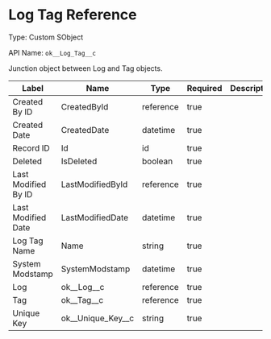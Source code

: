 # Log Tag Reference

Type: Custom SObject

API Name: `ok__Log_Tag__c`

Junction object between Log and Tag objects.

| Label               | Name                  | Type      | Required | Description |
| ------------------- | --------------------- | --------- | -------- | ----------- |
| Created By ID       | CreatedById           | reference | true     |             |
| Created Date        | CreatedDate           | datetime  | true     |             |
| Record ID           | Id                    | id        | true     |             |
| Deleted             | IsDeleted             | boolean   | true     |             |
| Last Modified By ID | LastModifiedById      | reference | true     |             |
| Last Modified Date  | LastModifiedDate      | datetime  | true     |             |
| Log Tag Name        | Name                  | string    | true     |             |
| System Modstamp     | SystemModstamp        | datetime  | true     |             |
| Log                 | ok\_\_Log\_\_c        | reference | true     |             |
| Tag                 | ok\_\_Tag\_\_c        | reference | true     |             |
| Unique Key          | ok\_\_Unique_Key\_\_c | string    | true     |             |
